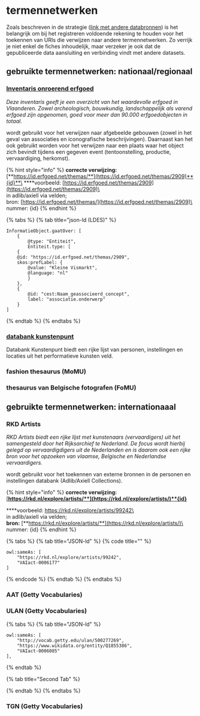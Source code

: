 # termennetwerken

Zoals beschreven in de strategie ([link met andere databronnen](../strategie-tot-implementatie.md#3.-link-met-andere-databronnen)) is het belangrijk om bij het registreren voldoende rekening te houden voor het toekennen van URIs die verwijzen naar andere termennetwerken. Zo verrijk je niet enkel de fiches inhoudelijk, maar verzeker je ook dat de gepubliceerde data aansluiting en verbinding vindt met andere datasets.

## gebruikte termennetwerken: nationaal/regionaal

### [Inventaris onroerend erfgoed](https://inventaris.onroerenderfgoed.be)

_Deze inventaris geeft je een overzicht van het waardevolle erfgoed in Vlaanderen. Zowel archeologisch, bouwkundig, landschappelijk als varend erfgoed zijn opgenomen, goed voor meer dan 90.000 erfgoedobjecten in totaal._

wordt gebruikt voor het verwijzen naar afgebeelde gebouwen (zowel in het geval van associaties en iconografische beschrijvingen). Daarnaast kan het ook gebruikt worden voor het verwijzen naar een plaats waar het object zich bevindt tijdens een gegeven event (tentoonstelling, productie, vervaardiging, herkomst).

{% hint style="info" %}
**correcte verwijzing:** [**https://id.erfgoed.net/themas/**](https://id.erfgoed.net/themas/2909)**{id}**\
\*\*\*\*voorbeeld: [https://id.erfgoed.net/themas/2909](https://id.erfgoed.net/themas/2909)\
\
in adlib/axiell via velden;\
bron: [https://id.erfgoed.net/themas/](https://id.erfgoed.net/themas/2909)\
nummer: {id}
{% endhint %}

{% tabs %}
{% tab title="json-ld (LDES)" %}
```
InformatieObject.gaatOver: [
    {
        @type: "Entiteit",
        Entiteit.type: [
    {
    @id: "https://id.erfgoed.net/themas/2909",
    skos:prefLabel: {
        @value: "Kleine Vismarkt",
        @language: "nl"
        }
    },
    {
        @id: "cest:Naam_geassocieerd_concept",
        label: "associatie.onderwerp"
    }
]
```
{% endtab %}
{% endtabs %}

### [databank kunstenpunt](https://data.kunsten.be)

Databank Kunstenpunt biedt een rijke lijst van personen, instellingen en locaties uit het performatieve kunsten veld.&#x20;



### fashion thesaurus (MoMU)

### thesaurus van Belgische fotografen (FoMU)

## gebruikte termennetwerken: internationaaal



### RKD Artists

_RKD Artists biedt een rijke lijst met kunstenaars (vervaardigers) uit het samengesteld door het Rijksarchief te Nederland. De focus wordt hierbij gelegd op vervaardigdigers uit de Nederlanden en is daarom ook een rijke bron voor het opzoeken van vlaamse, Belgische en Nederlandse vervaardigers._&#x20;

wordt gebruikt voor het toekennen van externe bronnen in de personen en instellingen databank (Adlib/Axiell Collections).&#x20;

{% hint style="info" %}
**correcte verwijzing:**  [**https://rkd.nl/explore/artists/**](https://rkd.nl/explore/artists/)**{id}**

\*\*\*\*voorbeeld: https://rkd.nl/explore/artists/99242\
\
in adlib/axiell via velden;\
**bron:** [**https://rkd.nl/explore/artists/**](https://rkd.nl/explore/artists/)\
nummer: {id}
{% endhint %}

{% tabs %}
{% tab title="JSON-ld" %}
{% code title="" %}
```
owl:sameAs: [
    "https://rkd.nl/explore/artists/99242",
    "VAIact-0006177"
]
```
{% endcode %}
{% endtab %}
{% endtabs %}

### AAT (Getty Vocabularies)

### ULAN (Getty Vocabularies)

{% tabs %}
{% tab title="JSON-ld" %}
```
owl:sameAs: [
    "http://vocab.getty.edu/ulan/500277269",
    "https://www.wikidata.org/entity/Q1855386",
    "VAIact-0006085"
],
```
{% endtab %}

{% tab title="Second Tab" %}

{% endtab %}
{% endtabs %}

### TGN (Getty Vocabularies)
